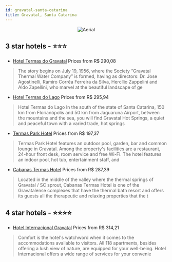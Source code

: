 ```yaml
---
id: gravatal-santa-catarina
title: Gravatal, Santa Catarina
---
```


<center><img src="http://media.omnibees.com/Images/5772/Property/175220.jpg" alt="Aerial" /></center>


##  3 star hotels - ⭐️⭐️⭐️

-    [Hotel Termas do Gravatal](https://us.hurb.com/hotels/gravatal/hotel-termas-do-gravatal-OMN-5772?cmp=18055) Prices from R$ 290,08
   > The story begins on July 19, 1956, where the Society “Gravatal Thermal Water Company” is formed, having as directors: Dr. Jose Agostinelli, Ramiro Corrêa Ferreira da Silva, Hercílio Zappelini and Aldo Zapellini, who marvel at the beautiful landscape of ge
-    [Hotel Termas do Lago](https://us.hurb.com/hotels/gravatal/hotel-termas-do-lago-OMN-5774?cmp=18055) Prices from R$ 295,94
   > Hotel Termas do LagoIn the south of the state of Santa Catarina, 150 km from Florianópolis and 50 km from Jaguaruna Airport, between the mountains and the sea, you will find Gravatal Hot Springs, a quiet and peaceful town with a varied trade, hot springs
-    [Termas Park Hotel](https://us.hurb.com/hotels/gravatal/termas-park-hotel-OMN-9141?cmp=18055) Prices from R$ 197,37
   > Termas Park Hotel features an outdoor pool, garden, bar and common lounge in Gravatal. Among the property's facilities are a restaurant, 24-hour front desk, room service and free Wi-Fi. The hotel features an indoor pool, hot tub, entertainment staff, and 
-    [Cabanas Termas Hotel](https://us.hurb.com/hotels/gravatal/cabanas-termas-hotel-OMN-6293?cmp=18055) Prices from R$ 287,39
   > Located in the middle of the valley where the thermal springs of Gravatal / SC sprout, Cabanas Termas Hotel is one of the Gravatalense complexes that have the thermal bath resort and offers its guests all the therapeutic and relaxing properties that the t

##  4 star hotels - ⭐️⭐️⭐️⭐️

-    [Hotel Internacional Gravatal](https://us.hurb.com/hotels/gravatal/hotel-internacional-gravatal-OMN-5156?cmp=18055) Prices from R$ 314,21
   > Comfort is the hotel's watchword when it comes to the accommodations available to visitors. All 118 apartments, besides offering a lush view of nature, are equipped for your well-being.Hotel Internacional offers a wide range of services for your convenie
